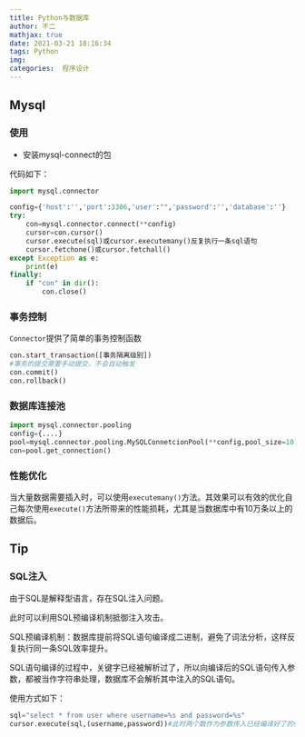 ```yaml
---
title: Python与数据库
author: 不二
mathjax: true
date: 2021-03-21 18:16:34
tags: Python
img:
categories:  程序设计
---
```


## Mysql

### 使用

- 安装mysql-connect的包

代码如下：

```Python
import mysql.connector

config={'host':'','port':3306,'user':"",'password':'','database':''}
try:
    con=mysql.connector.connect(**config)
	cursor=con.cursor()
	cursor.execute(sql)或cursor.executemany()反复执行一条sql语句
	cursor.fetchone()或cursor.fetchall()
except Exception as e:
    print(e)
finally:
    if "con" in dir():
        con.close()
```

### 事务控制

`Connector`提供了简单的事务控制函数

```Python
con.start_transaction([事务隔离级别])
#事务的提交需要手动提交，不会自动触发
con.commit()
con.rollback()
```

### 数据库连接池

```Python
import mysql.connector.pooling
config={....}
pool=mysql.connector.pooling.MySQLConnetcionPool(**config,pool_size=10)
con=pool.get_connection()
```

### 性能优化

当大量数据需要插入时，可以使用`executemany()`方法。其效果可以有效的优化自己每次使用`execute()`方法所带来的性能损耗，尤其是当数据库中有10万条以上的数据后。

## Tip

### SQL注入

由于SQL是解释型语言，存在SQL注入问题。

此时可以利用SQL预编译机制抵御注入攻击。

SQL预编译机制：数据库提前将SQL语句编译成二进制，避免了词法分析，这样反复执行同一条SQL效率提升。

SQL语句编译的过程中，关键字已经被解析过了，所以向编译后的SQL语句传入参数，都被当作字符串处理，数据库不会解析其中注入的SQL语句。

使用方式如下：

```Python
sql="select * from user where username=%s and password=%s"
cursor.execute(sql,(username,password))#此时两个数作为参数传入已经编译好了的sql语句中
```

